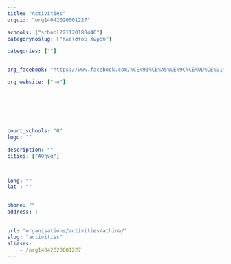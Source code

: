 ```yaml
---
title: "Activities"
orguid: "org14042020001227"

schools: ["school221120180446"]
categorynoslug: ["Κλειστού Χώρου"]

categories: [""]


org_facebook: "https://www.facebook.com/%CE%93%CE%A5%CE%9C%CE%9D%CE%91%CE%A3%CE%A4%CE%97%CE%A1%CE%99%CE%9F-ACTIVITIES/113210542034893?sk=photos_stream"

org_website: ["no"]







count_schools: "0"
logo: ""

description: ""
cities: ["Αθήνα"]



long: ""
lat : ""


phone: ""
address: |
    

url: "organisations/activities/athina/"
slug: "activities"
aliases:
    - /org14042020001227
---
```



